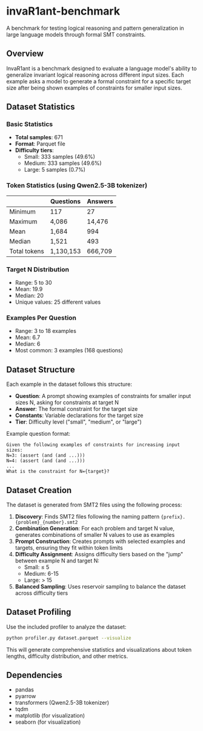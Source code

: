 # invaR1ant-benchmark

A benchmark for testing logical reasoning and pattern generalization in large language models through formal SMT constraints.

## Overview

InvaR1ant is a benchmark designed to evaluate a language model's ability to generalize invariant logical reasoning across different input sizes. Each example asks a model to generate a formal constraint for a specific target size after being shown examples of constraints for smaller input sizes.

## Dataset Statistics

### Basic Statistics
- **Total samples**: 671
- **Format**: Parquet file
- **Difficulty tiers**:
  - Small: 333 samples (49.6%)
  - Medium: 333 samples (49.6%)
  - Large: 5 samples (0.7%)

### Token Statistics (using Qwen2.5-3B tokenizer)
|                | Questions | Answers |
|----------------|-----------|---------|
| Minimum        | 117       | 27      |
| Maximum        | 4,086     | 14,476  |
| Mean           | 1,684     | 994     |
| Median         | 1,521     | 493     |
| Total tokens   | 1,130,153 | 666,709 |

### Target N Distribution
- Range: 5 to 30
- Mean: 19.9
- Median: 20
- Unique values: 25 different values

### Examples Per Question
- Range: 3 to 18 examples
- Mean: 6.7
- Median: 6
- Most common: 3 examples (168 questions)

## Dataset Structure

Each example in the dataset follows this structure:

- **Question**: A prompt showing examples of constraints for smaller input sizes N, asking for constraints at target N
- **Answer**: The formal constraint for the target size
- **Constants**: Variable declarations for the target size
- **Tier**: Difficulty level ("small", "medium", or "large")

Example question format:
```
Given the following examples of constraints for increasing input sizes:
N=3: (assert (and (and ...)))
N=4: (assert (and (and ...)))
...
What is the constraint for N={target}?
```

## Dataset Creation

The dataset is generated from SMT2 files using the following process:

1. **Discovery**: Finds SMT2 files following the naming pattern `{prefix}.{problem}_{number}.smt2`
2. **Combination Generation**: For each problem and target N value, generates combinations of smaller N values to use as examples
3. **Prompt Construction**: Creates prompts with selected examples and targets, ensuring they fit within token limits
4. **Difficulty Assignment**: Assigns difficulty tiers based on the "jump" between example N and target N:
   - Small: ≤ 5
   - Medium: 6-15
   - Large: > 15
5. **Balanced Sampling**: Uses reservoir sampling to balance the dataset across difficulty tiers

## Dataset Profiling

Use the included profiler to analyze the dataset:

```bash
python profiler.py dataset.parquet --visualize
```

This will generate comprehensive statistics and visualizations about token lengths, difficulty distribution, and other metrics.

## Dependencies

- pandas
- pyarrow
- transformers (Qwen2.5-3B tokenizer)
- tqdm
- matplotlib (for visualization)
- seaborn (for visualization)
